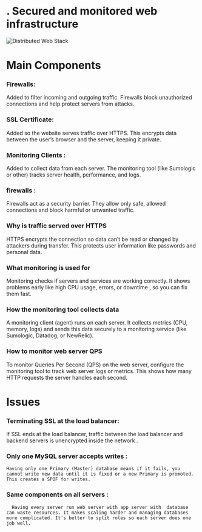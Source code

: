 # . Secured and monitored web infrastructure
![Distributed Web Stack](https://i.imgur.com/omoNaEG.png) 
 # Main Components
  ### Firewalls:
Added to filter incoming and outgoing traffic. Firewalls block unauthorized connections and help protect servers from attacks.
 ### SSL Certificate:
Added so the website serves traffic over HTTPS. This encrypts data between the user’s browser and the server, keeping it private.
 ### Monitoring Clients :
Added to collect data from each server. The monitoring tool (like Sumologic or other) tracks server health, performance, and logs.
 ### firewalls :
Firewalls act as a security barrier. They allow only safe, allowed connections and block harmful or unwanted traffic.
 ### Why is traffic served over HTTPS
HTTPS encrypts the connection so data can’t be read or changed by attackers during transfer. This protects user information like passwords and personal data.
 ###  What monitoring is used for
Monitoring checks if servers and services are working correctly. It shows problems early like high CPU usage, errors, or downtime , so you can fix them fast.
### How the monitoring tool collects data
A monitoring client (agent) runs on each server. It collects metrics (CPU, memory, logs) and sends this data securely to a monitoring service (like Sumologic, Datadog, or NewRelic).
### How to monitor web server QPS
To monitor Queries Per Second (QPS) on the web server, configure the monitoring tool to track web server logs or metrics. This shows how many HTTP requests the server handles each second.
# Issues 
   ### Terminating SSL at the load balancer:
If SSL ends at the load balancer, traffic between the load balancer and backend servers is unencrypted inside the network .
   ### Only one MySQL server accepts writes :
    Having only one Primary (Master) database means if it fails, you cannot write new data until it is fixed or a new Primary is promoted. This creates a SPOF for writes.
   ###  Same components on all servers :
      Having every server run web server with app server with  database can waste resources. It makes scaling harder and managing databases more complicated. It’s better to split roles so each server does one job well.
